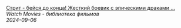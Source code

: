 <!--2024-09-06 14:29:31-->
<div class="yb">
  <a class="nodecor" href="/posts.html?filmy/strit_-_bejsya_do_konca_jestkij_boevik_s_epicheskimi_drakami_i_krutymi_bojcami">
    <img class="preview" data-videoid="fFNxqjDHdTo" src="https://i3.ytimg.com/vi/fFNxqjDHdTo/hqdefault.jpg" align="middle" alt="">
  </a>
  <div class="inlbl text">
    <a class="nodecor" href="/posts.html?filmy/strit_-_bejsya_do_konca_jestkij_boevik_s_epicheskimi_drakami_i_krutymi_bojcami">Стрит - бейся до конца! Жесткий боевик с эпическими драками ...</a><br>
    <i class="smaller2">Watch Movies - библиотека фильмов</i><br>
    <i class="smaller3">2024-09-06</i>
  </div>
</div>
